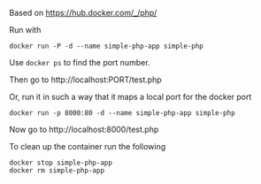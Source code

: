 
Based on https://hub.docker.com/_/php/

Run with

    docker run -P -d --name simple-php-app simple-php

Use `docker ps` to find the port number.

Then go to http://localhost:PORT/test.php

Or, run it in such a way that it maps a local port for the docker port

    docker run -p 8000:80 -d --name simple-php-app simple-php

Now go to http://localhost:8000/test.php

To clean up the container run the following

    docker stop simple-php-app
    docker rm simple-php-app